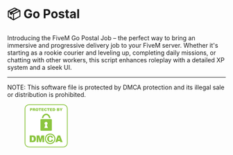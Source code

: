 # 📦 Go Postal

Introducing the FiveM Go Postal Job – the perfect way to bring an immersive and progressive delivery job to your FiveM server. Whether it's starting as a rookie courier and leveling up, completing daily missions, or chatting with other workers, this script enhances roleplay with a detailed XP system and a sleek UI.

***

NOTE: This software file is protected by DMCA protection and its illegal sale or distribution is prohibited.

<figure><img src="../.gitbook/assets/image (13).png" alt=""><figcaption></figcaption></figure>